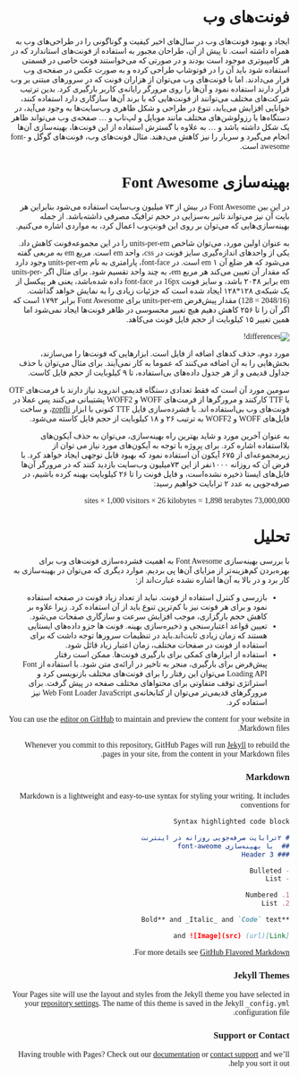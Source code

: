 <style> 
 @import url(https://fonts.googleapis.com/css?family=Katibeh);
 body, div, p, h1, h2 , ul, li, ol{
   font-family: 'Katibeh', cursive;
   direction: rtl;
 }
</style>

# فونت‌های وب 
ایجاد و بهبود فونت‌های وب در سال‌های اخیر کیفیت و گوناگونی را در طراحی‌های وب به همراه داشته است. تا پیش از آن، طراحان مجبور به استفاده از فونت‌های استاندارد که در هر کامپیوتری موجود است بودند و در صورتی که می‌خواستند فونت خاصی در قسمتی استفاده شود باید آن را در فوتوشاپ طراحی کرده و به صورت عکس در صفحه‌ی وب قرار می‌دادند. اما با فونت‌های وب می‌توان از هزاران فونت که در سرورهای مبتنی بر وب قرار دارند استفاده نمود و آن‌ها را روی مرورگر رایانه‌ی کاربر بارگیری کرد. بدین ترتیب شرکت‌های مختلف می‌توانند از فونت‌هایی که با برند آن‌ها سازگاری دارد استفاده کنند، خوانایی افزایش می‌یابد، تنوع در طراحی و شکل ظاهری وب‌سایت‌ها به وجود می‌آید، در دستگاه‌ها با رزولوشن‌های مختلف مانند موبایل و لپ‌تاپ و …  صفحه‌ی وب می‌تواند ظاهر یک شکل داشته باشد و … به علاوه با گسترش استفاده از این فونت‌ها، بهینه‌سازی آن‌ها انجام می‌گیرد و سربار را نیز کاهش می‌دهند. مثال فونت‌های وب، فونت‌های گوگل و font-awesome است.
# بهینه‌سازی Font Awesome 
در این بین Font Awesome در بیش از ۷۳ میلیون وب‌سایت استفاده می‌شود بنابراین هر بایت آن نیز می‌تواند تاثیر به‌سزایی در حجم ترافیک مصرفی داشته‌باشد. از جمله بهینه‌سازی‌هایی که می‌توان بر روی این فونتِ‌وب اعمال کرد، به مواردی اشاره می‌کنیم. 

به عنوان اولین مورد، می‌توان شاخص units-per-em را در این مجموعه‌فونت کاهش داد.  
یکی از واحدهای اندازه‌گیری سایز فونت در css، واحد em است. مربع em به مربعی گفته می‌شود که هر ضلع آن ۱ em است. در font-face، پارامتری به نام units-per-em وجود دارد که مقدار آن تعیین می‌کند هر مربع em، به چند واحد تقسیم شود. برای مثال اگر units-per-em برابر ۲۰۴۸ باشد، و سایز فونت 16px در font-face داده شده‌باشد، یعنی هر پیکسل از یک شبکه‌ی ۱۲۸*۱۲۸ ایجاد شده است که جزئیات زیادی را به نمایش خواهد گذاشت. (2048/16 = 128) 
مقدار پیش‌فرض units-per-em برای Font Awesome برابر ۱۷۹۲ است که اگر آن را تا ۲۵۶ کاهش دهیم هیچ تغییر محسوسی در ظاهر فونت‌ها ایجاد نمی‌شود اما همین تغییر ۱۵ کیلوبایت از حجم فایل فونت می‌کاهد.

![differences!](https://pixelambacht.nl/img/font-awesome-fixed/fa-unitsperem.gif)

مورد دوم، حذف کدهای اضافه از فایل است. ابزارهایی که فونت‌ها را می‌سازند، بخش‌هایی را به آن اضافه می‌کنند که عموما به کار نمی‌آیند. برای مثال می‌توان با حذف جداول قدیمی و از هر جدول داده‌های بی‌استفاده، تا ۹ کیلوبایت از حجم فایل کاست. 


سومین مورد آن است که فقط تعدادی دستگاه قدیمی اندروید نیاز دارند با فرمت‌های OTF یا TTF کارکنند و مرورگرها از فرمت‌های WOFF و WOFF2 پشتیبانی می‌کنند پس عملا در فونت‌های‌ وب‌ بی‌استفاده اند. با فشرده‌سازی فایل TTF کنونی با ابزار [zopfli]("https://github.com/bramstein/sfnt2woff-zopfli")، و ساخت فایل‌های WOFF و WOFF2 به ترتیب ۲۶ و ۱۸ کیلوبایت از حجم فایل کاسته می‌شود.

به عنوان آخرین مورد و شاید بهترین راه بهینه‌سازی، می‌توان به حذف آیکون‌های بلااستفاده اشاره کرد. برای پروژه با توجه به آیکون‌های مورد نیاز می توان از زیرمجموعه‌ای از ۶۷۵ آیکون آن استفاده نمود که بهبود قابل توجهی ایجاد خواهد کرد.
با فرض آن که روزانه ۱۰۰۰نفر از این ۷۳میلیون وب‌سایت بازدید کنند که در مرورگر آن‌ها فایل‌های ایستا ذخیره نشده‌است، و فایل فونت را تا ۲۶ کیلوبایت بهینه کرده باشیم، در صرفه‌جویی به عدد ۲ ترابایت خواهیم رسید:

73,000,000 sites × 1,000 visitors × 26 kilobytes = 1,898 terabytes
# تحلیل
با بررسی بهینه‌سازی Font Awesome به اهمیت فشرده‌سازی فونت‌های وب برای بهره‌بردن کم‌هزینه‌تر از مزایای آن‌ها پی بردیم.
موارد دیگری که می‌توان در بهینه‌سازی به کار برد و در بالا به آن‌ها اشاره نشده عبارت‌اند از:
- بازرسی و کنترل استفاده از فونت. نباید از تعداد زیاد فونت در صفحه استفاده نمود و برای هر فونت نیز با کم‌ترین تنوع باید از آن استفاده کرد. زیرا علاوه بر کاهش حجم بارگزاری، موجب افزایش سرعت و سازگاری صفحات می‌شود.
- تعیین قواعد اعتبارسنجی و ذخیره‌سازی بهینه.  فونت ها جزو داده‌های ایستایی هستند که زمان زیادی ثابت‌اند.باید در تنظیمات سرورها توجه داشت که برای استفاده از فونت در صفحات مختلف، زمان اعتبار زیاد قائل شود.
- استفاده از ابزارهای کمکی برای بارگیری فونت‌ها. ممکن است رفتار پیش‌فرض برای بارگیری، منجر به تاخیر در ارائه‌ی متن شود. با استفاده از    Font Loading API  می‌توان این رفتار را برای فونت‌های مختلف بازنویسی کرد و استراتژی‌ توقف متفاوتی برای محتواهای مختلف صفحه در پیش گرفت. برای مرورگرهای قدیمی‌تر می‌توان از کتابخانه‌ی Web Font Loader JavaScript نیز استفاده کرد.

You can use the [editor on GitHub](https://github.com/mhadadi/research/edit/master/index.md) to maintain and preview the content for your website in Markdown files.

Whenever you commit to this repository, GitHub Pages will run [Jekyll](https://jekyllrb.com/) to rebuild the pages in your site, from the content in your Markdown files.

### Markdown

Markdown is a lightweight and easy-to-use syntax for styling your writing. It includes conventions for

```markdown
Syntax highlighted code block

# ۲ترابایت صرفه‌جویی روزانه در اینترنت
##  با بهینه‌سازی font-aweome
### Header 3

- Bulleted
- List

1. Numbered
2. List

**Bold** and _Italic_ and `Code` text

[Link](url) and ![Image](src)
```

For more details see [GitHub Flavored Markdown](https://guides.github.com/features/mastering-markdown/).

### Jekyll Themes

Your Pages site will use the layout and styles from the Jekyll theme you have selected in your [repository settings](https://github.com/mhadadi/research/settings). The name of this theme is saved in the Jekyll `_config.yml` configuration file.

### Support or Contact

Having trouble with Pages? Check out our [documentation](https://help.github.com/categories/github-pages-basics/) or [contact support](https://github.com/contact) and we’ll help you sort it out.
